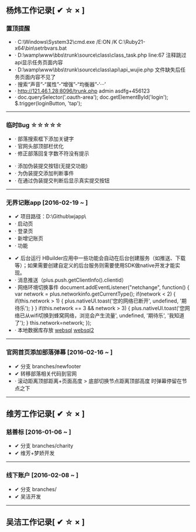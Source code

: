 ## 杨炜工作记录[ ✔ ☆ × ]

### 置顶提醒

+ · C:\Windows\System32\cmd.exe /E:ON /K C:\Ruby21-x64\bin\setrbvars.bat
+ · D:\wamp\www\bbs\trunk\source\class\class_task.php line:67 注释跳过api显示任务页面内容
+ · D:\wamp\www\bbs\trunk\source\class\api\api_wujie.php 文件缺失后任务页面内容不见了
+ · 搜索“声音”-“属性”-“增强”-“均衡器”-‘···’
+ · http://121.46.1.28:8096/trunk.php admin asdfg+456123
+ · doc.querySelector('.oauth-area'); doc.getElementById('login'); $.trigger(loginButton, 'tap');

---

### 临时Bug ☆☆☆☆☆

+ · 部落搜索框下添加关键字
+ · 官网头部顶部栏优化
+ · 修正部落回复字数不符没有提示
 - · 添加伪装提交按钮(无提交功能)
 - · 为伪装提交添加判断事件
 - · 在通过伪装提交判断后显示真实提交按钮

---

### 无界记账app [2016-02-19 ~ ]

+ ✔ 项目路径：D:\Github\wjapp\
+ · 启动页
+ · 登录页
+ · 新增记账页
+ · 功能
 - ✔ 后台运行
     HBuilder应用中一些功能会自动在后台创建服务（如推送、下载等）；如果需要创建自定义的后台服务则需要使用SDK做native开发才能实现。
 - · 消息推送（plus.push.getClientInfo().clientid）
 - · 网络环境切换事件
     document.addEventListener("netchange", function() {
         var network = plus.networkinfo.getCurrentType();
         if(network < 2) {
             if(this.network > 1) {
             plus.nativeUI.toast('您的网络已断开', undefined, '期待乐');
             }
         }
         if(this.network == 3 && network > 3) {
             plus.nativeUI.toast('您网络已从wifi切换到蜂窝网络，浏览会产生流量', undefined, '期待乐', '我知道了');
         }
         this.network=network;
     });
 - · 本地数据库存放 [websql](http://www.cnblogs.com/taoweiji/archive/2012/12/09/2809412.html) [websql2](http://blog.csdn.net/zhuming3834/article/details/51471434)

---

### 官网首页添加部落弹幕  [2016-02-16 ~ ]

+ ✔ 分支 branches/newfooter
+ ✔ 转移部落相关代码到官网
+ · 滚动距离顶部距离+页面高度 > 底部切换节点距离顶部高度 时弹幕停留在节点之下

---

## 维芳工作记录[ ✔ ☆ × ]

### 慈善标 [2016-01-06 ~ ]

+ ✔ 分支 branches/charity
+ ✔ 维芳+梦娇开发

---

### 线下账户 [2016-02-08 ~ ]

+ ✔ 分支 branches/
+ ✔ 吴洁开发

---

## 吴洁工作记录[ ✔ ☆ × ]
